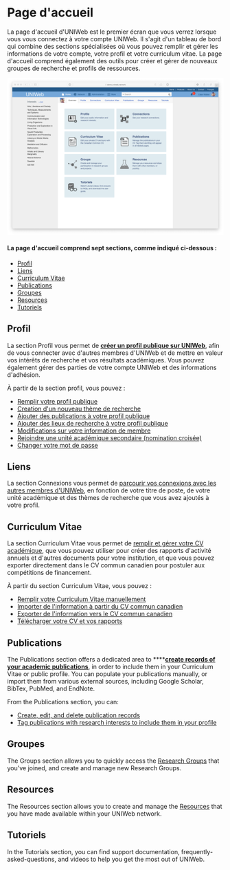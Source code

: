 # Page d'accueil

La page d'accueil d'UNIWeb est le premier écran que vous verrez lorsque vous vous connectez à votre compte UNIWeb. Il s'agit d'un tableau de bord qui combine des sections spécialisées où vous pouvez remplir et gérer les informations de votre compte, votre profil et votre curriculum vitae. La page d'accueil comprend également des outils pour créer et gérer de nouveaux groupes de recherche et profils de ressources.

![](../.gitbook/assets/screenshots-copy-10.png)

#### La page d'accueil comprend sept sections, comme indiqué ci-dessous :

* [Profil](the-home-page.md#profil)
* [Liens](the-home-page.md#connections)
* [Curriculum Vitae](the-home-page.md#curriculum-vitae)
* [Publications](the-home-page.md#publications)
* [Groupes](the-home-page.md#groups)
* [Resources](the-home-page.md#resources)
* [Tutoriels](the-home-page.md#tutorials)

## **Profil**

La section Profil vous permet de [**créer un profil publique sur UNIWeb**](../networking-on-uniweb/filling-out-your-public-profile.md), afin de vous connecter avec d'autres membres d'UNIWeb et de mettre en valeur vos intérêts de recherche et vos résultats académiques. Vous pouvez également gérer des parties de votre compte UNIWeb et des informations d'adhésion.

À partir de la section profil, vous pouvez :

* [Remplir votre profil publique](../networking-on-uniweb/filling-out-your-public-profile.md#filling-out-your-public-profile-automatically-using-your-cv) 
* [Creation d'un nouveau thème de recherche](../networking-on-uniweb/research-themes/managing-research-themes.md#creating-new-research-themes)
* [Ajouter des publications à votre profil publique ](../networking-on-uniweb/research-themes/increasing-discoverability-with-research-themes.md#tagging-your-public-profile-with-research-themes)
* [Ajouter des lieux de recherche à votre profil publique ](../networking-on-uniweb/research-places-1.md)
* [Modifications sur votre information de membre](../uniweb-accounts/account-management/member-account-information.md)
* [Rejoindre une unité académique secondaire \(nomination croisée\)](../uniweb-accounts/academic-units/cross-appointments.md) 
* [Changer votre mot de passe](../uniweb-accounts/account-management/account-login.md#updating-your-uniweb-account-password)

## Liens

La section Connexions vous permet de [parcourir vos connexions avec les autres membres d'UNIWeb](../networking-on-uniweb/research-themes/research-connections.md), en fonction de votre titre de poste, de votre unité académique et des thèmes de recherche que vous avez ajoutés à votre profil.

## Curriculum Vitae

La section Curriculum Vitae vous permet de [remplir et gérer votre CV académique](../your-academic-information/your-uniweb-curriculum-vitae-cv.md), que vous pouvez utiliser pour créer des rapports d'activité annuels et d'autres documents pour votre institution, et que vous pouvez exporter directement dans le CV commun canadien pour postuler aux compétitions de financement.

À partir du section Curriculum Vitae, vous pouvez :

* [Remplir votre Curriculum Vitae manuellement](../your-academic-information/your-uniweb-curriculum-vitae-cv.md#populating-your-curriculum-vitae-manually)
* [Importer de l'information à partir du CV commun canadien](../your-academic-information/your-uniweb-curriculum-vitae-cv.md#importing-from-the-canadian-common-cv)
* [Exporter de l'information vers le CV commun canadien](../your-academic-information/applying-for-funding-with-the-canadian-common-cv.md#exporting-cv-information-from-uniweb)
* [Télécharger votre CV et vos rapports](../your-academic-information/downloading-cvs-and-reports.md#downloading-your-own-cv-and-report-files)

## Publications

The Publications section offers a dedicated area to ****[**create records of your academic publications**](../your-academic-information/publications-1.md), in order to include them in your Curriculum Vitae or public profile. You can populate your publications manually, or import them from various external sources, including Google Scholar, BibTex, PubMed, and EndNote.

From the Publications section, you can:

* [Create, edit, and delete publication records](../your-academic-information/publications-1.md#adding-publications-manually)
* [Tag publications with research interests to include them in your profile](../networking-on-uniweb/research-themes/increasing-discoverability-with-research-themes.md#tagging-your-publications-with-research-themes)

## Groupes

The Groups section allows you to quickly access the [Research Groups](../networking-on-uniweb/groups-1.md) that you've joined, and create and manage new Research Groups.

## Resources

The Resources section allows you to create and manage the [Resources](../networking-on-uniweb/equipment-profiles-resources/) that you have made available within your UNIWeb network. 

## Tutoriels

In the Tutorials section, you can find support documentation, frequently-asked-questions, and videos to help you get the most out of UNIWeb.


